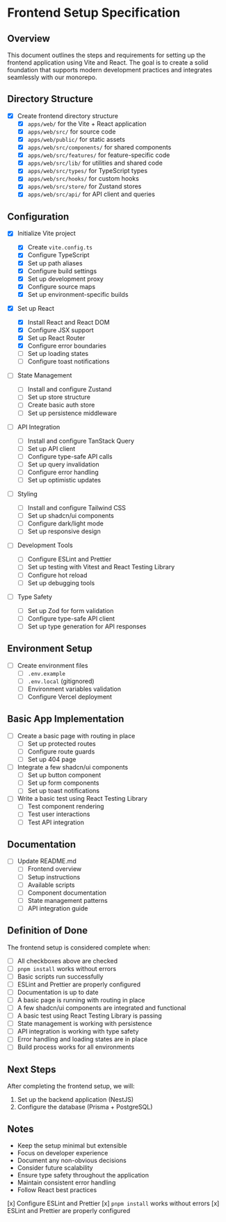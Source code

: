 # Frontend Setup Specification

## Overview

This document outlines the steps and requirements for setting up the frontend application using Vite and React. The goal is to create a solid foundation that supports modern development practices and integrates seamlessly with our monorepo.

## Directory Structure

- [x] Create frontend directory structure
  - [x] `apps/web/` for the Vite + React application
  - [x] `apps/web/src/` for source code
  - [x] `apps/web/public/` for static assets
  - [x] `apps/web/src/components/` for shared components
  - [x] `apps/web/src/features/` for feature-specific code
  - [x] `apps/web/src/lib/` for utilities and shared code
  - [x] `apps/web/src/types/` for TypeScript types
  - [x] `apps/web/src/hooks/` for custom hooks
  - [x] `apps/web/src/store/` for Zustand stores
  - [x] `apps/web/src/api/` for API client and queries

## Configuration

- [x] Initialize Vite project

  - [x] Create `vite.config.ts`
  - [x] Configure TypeScript
  - [x] Set up path aliases
  - [x] Configure build settings
  - [x] Set up development proxy
  - [x] Configure source maps
  - [x] Set up environment-specific builds

- [x] Set up React

  - [x] Install React and React DOM
  - [x] Configure JSX support
  - [x] Set up React Router
  - [x] Configure error boundaries
  - [ ] Set up loading states
  - [ ] Configure toast notifications

- [ ] State Management

  - [ ] Install and configure Zustand
  - [ ] Set up store structure
  - [ ] Create basic auth store
  - [ ] Set up persistence middleware

- [ ] API Integration

  - [ ] Install and configure TanStack Query
  - [ ] Set up API client
  - [ ] Configure type-safe API calls
  - [ ] Set up query invalidation
  - [ ] Configure error handling
  - [ ] Set up optimistic updates

- [ ] Styling

  - [ ] Install and configure Tailwind CSS
  - [ ] Set up shadcn/ui components
  - [ ] Configure dark/light mode
  - [ ] Set up responsive design

- [ ] Development Tools

  - [ ] Configure ESLint and Prettier
  - [ ] Set up testing with Vitest and React Testing Library
  - [ ] Configure hot reload
  - [ ] Set up debugging tools

- [ ] Type Safety
  - [ ] Set up Zod for form validation
  - [ ] Configure type-safe API client
  - [ ] Set up type generation for API responses

## Environment Setup

- [ ] Create environment files
  - [ ] `.env.example`
  - [ ] `.env.local` (gitignored)
  - [ ] Environment variables validation
  - [ ] Configure Vercel deployment

## Basic App Implementation

- [ ] Create a basic page with routing in place
  - [ ] Set up protected routes
  - [ ] Configure route guards
  - [ ] Set up 404 page
- [ ] Integrate a few shadcn/ui components
  - [ ] Set up button component
  - [ ] Set up form components
  - [ ] Set up toast notifications
- [ ] Write a basic test using React Testing Library
  - [ ] Test component rendering
  - [ ] Test user interactions
  - [ ] Test API integration

## Documentation

- [ ] Update README.md
  - [ ] Frontend overview
  - [ ] Setup instructions
  - [ ] Available scripts
  - [ ] Component documentation
  - [ ] State management patterns
  - [ ] API integration guide

## Definition of Done

The frontend setup is considered complete when:

- [ ] All checkboxes above are checked
- [ ] `pnpm install` works without errors
- [ ] Basic scripts run successfully
- [ ] ESLint and Prettier are properly configured
- [ ] Documentation is up to date
- [ ] A basic page is running with routing in place
- [ ] A few shadcn/ui components are integrated and functional
- [ ] A basic test using React Testing Library is passing
- [ ] State management is working with persistence
- [ ] API integration is working with type safety
- [ ] Error handling and loading states are in place
- [ ] Build process works for all environments

## Next Steps

After completing the frontend setup, we will:

1. Set up the backend application (NestJS)
2. Configure the database (Prisma + PostgreSQL)

## Notes

- Keep the setup minimal but extensible
- Focus on developer experience
- Document any non-obvious decisions
- Consider future scalability
- Ensure type safety throughout the application
- Maintain consistent error handling
- Follow React best practices

[x] Configure ESLint and Prettier
[x] `pnpm install` works without errors
[x] ESLint and Prettier are properly configured
